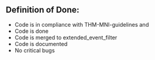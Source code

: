 ## Definition of Done:
- Code is in compliance with THM-MNI-guidelines and 
- Code is done
- Code is merged to extended_event_filter 
- Code is documented
- No critical bugs